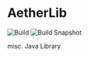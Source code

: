 # AetherLib

![Build](https://github.com/net-aether/AetherLib/workflows/Build/badge.svg) ![Build Snapshot](https://github.com/net-aether/AetherLib/workflows/Build%20Snapshot/badge.svg)

misc. Java Library
